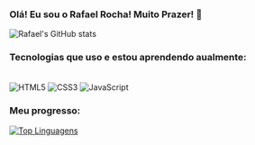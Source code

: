 ### Olá! Eu sou o Rafael Rocha! Muito Prazer! 👋

![Rafael's GitHub stats](https://github-readme-stats.vercel.app/api?username=rochaarafael&show_icons=true&theme=tokyonight)<br/>
### Tecnologias que uso e estou aprendendo aualmente:
<div style='display: inline_block'><br/>
  <img align="center"src="https://img.shields.io/badge/HTML5-E34F26?style=for-the-badge&logo=html5&logoColor=white" alt="HTML5">
  <img align="center"src="https://img.shields.io/badge/CSS3-1572B6?style=for-the-badge&logo=css3&logoColor=white" alt="CSS3">
  <img align="center"src="https://img.shields.io/badge/JavaScript-F7DF1E?style=for-the-badge&logo=javascript&logoColor=black" alt="JavaScript">
</div>

### Meu progresso:<br/>
[![Top Linguagens](https://github-readme-stats.vercel.app/api/top-langs/?username=rochaarafael&layout=compact)](https://github.com/anuraghazra/github-readme-stats)
